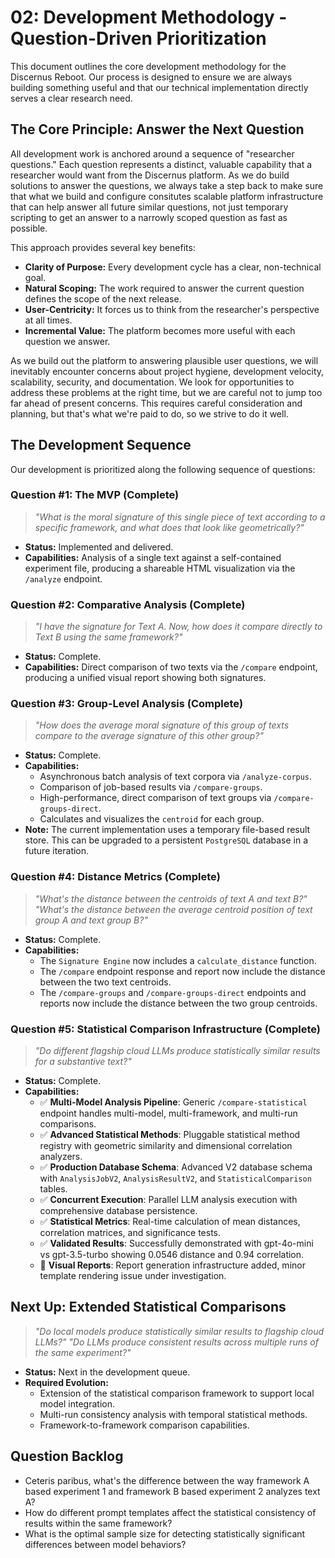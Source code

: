 # 02: Development Methodology - Question-Driven Prioritization

This document outlines the core development methodology for the Discernus Reboot. Our process is designed to ensure we are always building something useful and that our technical implementation directly serves a clear research need.

## The Core Principle: Answer the Next Question

All development work is anchored around a sequence of "researcher questions." Each question represents a distinct, valuable capability that a researcher would want from the Discernus platform. As we do build solutions to answer the questions, we always take a step back to make sure that what we build and configure consitutes scalable platform infrastructure that can help answer all future similar questions, not just temporary scripting to get an answer to a narrowly scoped question as fast as possible.

This approach provides several key benefits:
- **Clarity of Purpose:** Every development cycle has a clear, non-technical goal.
- **Natural Scoping:** The work required to answer the current question defines the scope of the next release.
- **User-Centricity:** It forces us to think from the researcher's perspective at all times.
- **Incremental Value:** The platform becomes more useful with each question we answer.

As we build out the platform to answering plausible user questions, we will inevitably encounter concerns about project hygiene, development velocity, scalability, security, and documentation. We look for opportunities to address these problems at the right time, but we are careful not to jump too far ahead of present concerns. This requires careful consideration and planning, but that's what we're paid to do, so we strive to do it well.

## The Development Sequence

Our development is prioritized along the following sequence of questions:

### Question #1: The MVP (Complete)
> *"What is the moral signature of this single piece of text according to a specific framework, and what does that look like geometrically?"*

- **Status:** Implemented and delivered.
- **Capabilities:** Analysis of a single text against a self-contained experiment file, producing a shareable HTML visualization via the `/analyze` endpoint.

### Question #2: Comparative Analysis (Complete)
> *"I have the signature for Text A. Now, how does it compare directly to Text B using the same framework?"*

- **Status:** Complete.
- **Capabilities:** Direct comparison of two texts via the `/compare` endpoint, producing a unified visual report showing both signatures.

### Question #3: Group-Level Analysis (Complete)
> *"How does the average moral signature of this group of texts compare to the average signature of this other group?"*

- **Status:** Complete.
- **Capabilities:** 
    - Asynchronous batch analysis of text corpora via `/analyze-corpus`.
    - Comparison of job-based results via `/compare-groups`.
    - High-performance, direct comparison of text groups via `/compare-groups-direct`.
    - Calculates and visualizes the `centroid` for each group.
- **Note:** The current implementation uses a temporary file-based result store. This can be upgraded to a persistent `PostgreSQL` database in a future iteration.

### Question #4: Distance Metrics (Complete)
> *"What's the distance between the centroids of text A and text B?"*
> *"What's the distance between the average centroid position of text group A and text group B?"*

- **Status:** Complete.
- **Capabilities:**
    - The `Signature Engine` now includes a `calculate_distance` function.
    - The `/compare` endpoint response and report now include the distance between the two text centroids.
    - The `/compare-groups` and `/compare-groups-direct` endpoints and reports now include the distance between the two group centroids.

### Question #5: Statistical Comparison Infrastructure (Complete)
> *"Do different flagship cloud LLMs produce statistically similar results for a substantive text?"*

- **Status:** Complete.
- **Capabilities:**
    - ✅ **Multi-Model Analysis Pipeline**: Generic `/compare-statistical` endpoint handles multi-model, multi-framework, and multi-run comparisons.
    - ✅ **Advanced Statistical Methods**: Pluggable statistical method registry with geometric similarity and dimensional correlation analyzers.
    - ✅ **Production Database Schema**: Advanced V2 database schema with `AnalysisJobV2`, `AnalysisResultV2`, and `StatisticalComparison` tables.
    - ✅ **Concurrent Execution**: Parallel LLM analysis execution with comprehensive database persistence.
    - ✅ **Statistical Metrics**: Real-time calculation of mean distances, correlation matrices, and significance tests.
    - ✅ **Validated Results**: Successfully demonstrated with gpt-4o-mini vs gpt-3.5-turbo showing 0.0546 distance and 0.94 correlation.
    - 🔧 **Visual Reports**: Report generation infrastructure added, minor template rendering issue under investigation.

## Next Up: Extended Statistical Comparisons
> *"Do local models produce statistically similar results to flagship cloud LLMs?"*
> *"Do LLMs produce consistent results across multiple runs of the same experiment?"*

- **Status:** Next in the development queue.
- **Required Evolution:**
    - Extension of the statistical comparison framework to support local model integration.
    - Multi-run consistency analysis with temporal statistical methods.
    - Framework-to-framework comparison capabilities.

## Question Backlog
- Ceteris paribus, what's the difference between the way framework A based experiment 1 and framework B based experiment 2 analyzes text A?
- How do different prompt templates affect the statistical consistency of results within the same framework?
- What is the optimal sample size for detecting statistically significant differences between model behaviors?